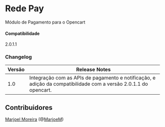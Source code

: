 # Rede Pay
Módulo de Pagamento para o Opencart


#### Compatibilidade
2.0.1.1

### Changelog
| Versão| Release Notes|
| - | - | 
| 1.0 | Integração com as APIs de pagamento e notificação, e adição da compatibilidade com a versão 2.0.1.1 do opencart. | 

## Contribuidores
[Marjoel Moreira](https://www.marjoel.com/) (@[MarjoeM](https://www.twitter.com/MarjoelM))